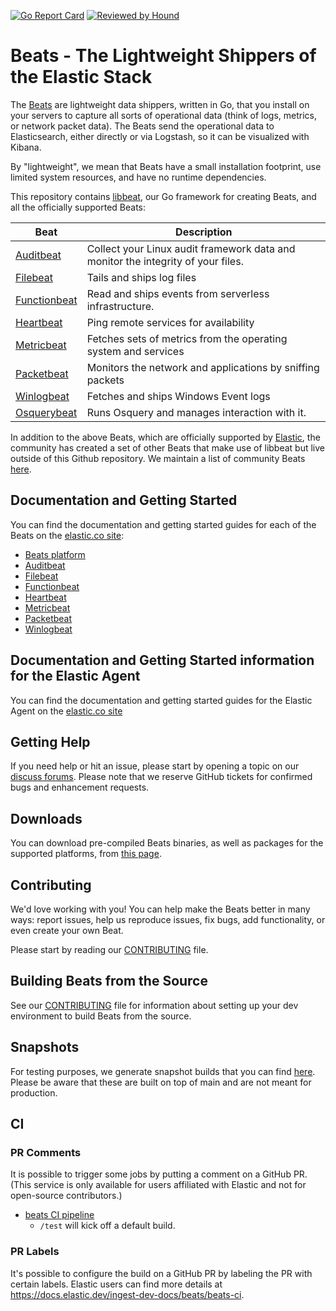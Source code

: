 [![Go Report Card](https://goreportcard.com/badge/github.com/elastic/beats)](https://goreportcard.com/report/github.com/elastic/beats)
[![Reviewed by Hound](https://img.shields.io/badge/Reviewed_by-Hound-8E64B0.svg)](https://houndci.com)

# Beats - The Lightweight Shippers of the Elastic Stack

The [Beats](https://www.elastic.co/beats) are lightweight data
shippers, written in Go, that you install on your servers to capture all sorts
of operational data (think of logs, metrics, or network packet data). The Beats
send the operational data to Elasticsearch, either directly or via Logstash, so
it can be visualized with Kibana.

By "lightweight", we mean that Beats have a small installation footprint, use
limited system resources, and have no runtime dependencies.

This repository contains
[libbeat](https://github.com/elastic/beats/tree/main/libbeat), our Go
framework for creating Beats, and all the officially supported Beats:

Beat  | Description
--- | ---
[Auditbeat](https://github.com/elastic/beats/tree/main/auditbeat) | Collect your Linux audit framework data and monitor the integrity of your files.
[Filebeat](https://github.com/elastic/beats/tree/main/filebeat) | Tails and ships log files
[Functionbeat](https://github.com/elastic/beats/tree/main/x-pack/functionbeat) | Read and ships events from serverless infrastructure.
[Heartbeat](https://github.com/elastic/beats/tree/main/heartbeat) | Ping remote services for availability
[Metricbeat](https://github.com/elastic/beats/tree/main/metricbeat) | Fetches sets of metrics from the operating system and services
[Packetbeat](https://github.com/elastic/beats/tree/main/packetbeat) | Monitors the network and applications by sniffing packets
[Winlogbeat](https://github.com/elastic/beats/tree/main/winlogbeat) | Fetches and ships Windows Event logs
[Osquerybeat](https://github.com/elastic/beats/tree/main/x-pack/osquerybeat) | Runs Osquery and manages interaction with it.

In addition to the above Beats, which are officially supported by
[Elastic](https://elastic.co), the community has created a set of other Beats
that make use of libbeat but live outside of this Github repository. We maintain
a list of community Beats
[here](https://www.elastic.co/guide/en/beats/libbeat/master/community-beats.html).

## Documentation and Getting Started

You can find the documentation and getting started guides for each of the Beats
on the [elastic.co site](https://www.elastic.co/guide/):

* [Beats platform](https://www.elastic.co/guide/en/beats/libbeat/current/index.html)
* [Auditbeat](https://www.elastic.co/guide/en/beats/auditbeat/current/index.html)
* [Filebeat](https://www.elastic.co/guide/en/beats/filebeat/current/index.html)
* [Functionbeat](https://www.elastic.co/guide/en/beats/functionbeat/current/index.html)
* [Heartbeat](https://www.elastic.co/guide/en/beats/heartbeat/current/index.html)
* [Metricbeat](https://www.elastic.co/guide/en/beats/metricbeat/current/index.html)
* [Packetbeat](https://www.elastic.co/guide/en/beats/packetbeat/current/index.html)
* [Winlogbeat](https://www.elastic.co/guide/en/beats/winlogbeat/current/index.html)

## Documentation and Getting Started information for the Elastic Agent

You can find the documentation and getting started guides for the Elastic Agent
on the [elastic.co site](https://www.elastic.co/downloads/elastic-agent)

## Getting Help

If you need help or hit an issue, please start by opening a topic on our
[discuss forums](https://discuss.elastic.co/c/beats). Please note that we
reserve GitHub tickets for confirmed bugs and enhancement requests.

## Downloads

You can download pre-compiled Beats binaries, as well as packages for the
supported platforms, from [this page](https://www.elastic.co/downloads/beats).

## Contributing

We'd love working with you! You can help make the Beats better in many ways:
report issues, help us reproduce issues, fix bugs, add functionality, or even
create your own Beat.

Please start by reading our [CONTRIBUTING](CONTRIBUTING.md) file.

## Building Beats from the Source

See our [CONTRIBUTING](CONTRIBUTING.md) file for information about setting up
your dev environment to build Beats from the source.

## Snapshots

For testing purposes, we generate snapshot builds that you can find [here](https://artifacts-api.elastic.co/v1/search/8.0-SNAPSHOT/). Please be aware that these are built on top of main and are not meant for production.

## CI

### PR Comments

It is possible to trigger some jobs by putting a comment on a GitHub PR.
(This service is only available for users affiliated with Elastic and not for open-source contributors.)

* [beats CI pipeline](https://buildkite.com/elastic/beats)
  * `/test` will kick off a default build.

### PR Labels

It's possible to configure the build on a GitHub PR by labeling the PR with certain labels. Elastic users can find more details at https://docs.elastic.dev/ingest-dev-docs/beats/beats-ci.
